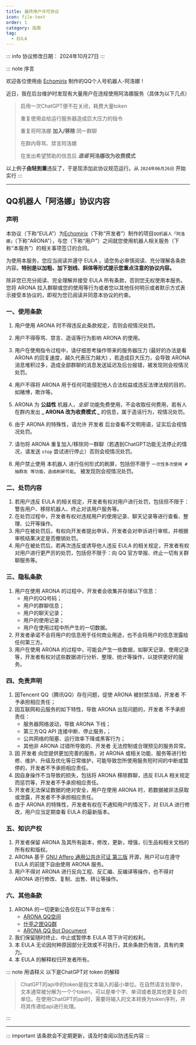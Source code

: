 ```yaml
---
title: 最终用户许可协议
icon: file-text
order: 1
category: 指南
tag:
  - EULA
---
```


::: info 协议修改日期： 2024年10月27日
:::

::: note 序言

欢迎各位使用由 [Echomirix](https://github.com/echomirix) 制作的QQ个人号机器人-阿洛娜！

近日，我在后台维护时发现有大量用户在违规使用阿洛娜服务（具体为以下几点）

> 启用一次ChatGPT便不在关闭，耗费大量token
> 
> 重复使用会给运行服务器造成巨大压力的指令
> 
> 重复将阿洛娜 **加入/移除** 同一群聊
> 
> 在群内辱骂、禁言阿洛娜
> 
> 在发出希望赞助的信息后 **_造谣_ 阿洛娜改为收费模式**

以上例子**由轻到重**违反了，于是现添加此协议规范运行。从 `2024年06月26日` 开始实行
:::

---

## **QQ机器人「阿洛娜」协议内容**

### **声明**

本协议（下称“EULA”）为[Echomirix](https://github.com/Echomirix)（下称“开发者”）制作的项目`QQ机器人「阿洛娜」`（下称“ARONA”），与您（下称“用户”）之间就您使用机器人相关服务（下称“本服务”）的相关事项签订的合同。

为使用本服务，您应当阅读并遵守 EULA ，请您务必审慎阅读、充分理解各条款内容。**特别是以加粗、加下划线、斜体等形式提示您重点注意的协议内容。**

除非您已充分阅读、完全理解并接受 EULA 所有条款，否则您无权使用本服务。您将 ARONA 拉入群聊或您的使用等行为或者您以其他任何明示或者默示方式表示接受本协议的，即视为您已阅读并同意本协议的约束。

### **一、使用条款**

1. 用户使用 ARONA 时不得违反此条款规定，否则会视情况处罚。

2. 用户不得辱骂、禁言、造谣等行为影响 ARONA 的使用。

3. 用户在使用指令过程中，请仔细思考操作带来的服务器压力 (最好的办法是看 ARONA 的回复速度，越久代表压力越大) ，若造成巨大压力，会导致 ARONA 消息堆积过多，造成全部群聊的消息发送延迟及后台报错，被发现则会视情况处罚。

4. 用户不得将 ARONA 用于任何可能侵犯他人合法权益或违反法律法规的目的，如赌博，欺诈等。

5. ARONA 为 **公益性** 机器人，_全部_ 功能免费使用，不会收取任何费用，若有人在群内发出 **_ ARONA 改为收费模式 _** 的信息，属于造谣行为，视情况处罚。

6. 由于 ARONA 的特殊性，请允许 开发者 后台查看不文明用语，证实后会视情况处罚。

7. 请勿将 ARONA 重复加入/移除同一群聊（若遇到ChatGPT功能无法停止的情况，请发送 `stop` 尝试进行停止）否则会视情况处罚。

8. 用户禁止使用 本机器人 进行任何形式的刷屏，包括但不限于 `一次性多次使用 #抽群友 等功能，造成刷屏可能`。 被发现则会视情况处罚。

### **二、处罚内容**
1. 若用户违反 EULA 的相关规定，开发者有权对用户进行处罚，包括但不限于：警告用户、移除机器人、终止对该用户服务等。
2. 在处罚过程中，开发者有权对违规用户的使用记录、聊天记录等进行查看、整理、公开等操作。
3. 用户在被处罚后，有权向开发者提出申诉，开发者会对申诉进行审核，并根据审核结果决定是否撤销处罚。
4. 用户在被处罚后，若再次违反或诱导他人违反 EULA 的相关规定，开发者有权对用户进行更严厉的处罚，包括但不限于：向 QQ 官方举报、终止一切有关群聊服务等。

### **三、隐私条款**

1. 用户在使用 ARONA 的过程中，开发者会收集并存储以下信息：
   - 用户的QQ号码；
   - 用户的群聊信息；
   - 用户的聊天记录；
   - 用户的使用记录；
   - 用户在使用过程中所产生的一切数据。
2. 开发者承诺不会将用户的信息用于任何商业用途，也不会将用户的信息泄露给任何第三方。
3. 用户在使用 ARONA 的过程中，可能会产生一些数据，如聊天记录、使用记录等，开发者有权对这些数据进行分析、整理、统计等操作，以提供更好的服务。

### **四、免责声明**

1. 因Tencent QQ（腾讯QQ）存在问题，促使 ARONA 被封禁冻结，开发者 不予承担相应责任；
2. 因互联网和云服务的如下特性，导致 ARONA 出现问题的，开发者 不予承担责任：
   - 服务器网络波动，导致 ARONA 下线；
   - 第三方QQ API 连接中断、停止服务，；
   - 公共网络的阻塞、运行效率下降或黑客行为；
   - 其他非 ARONA 过错所导致的、开发者 无法控制或合理预见的服务异常。
3. 因 开发者 向您提供更加完善的服务，对 ARONA 或相关功能、服务等进行检修、维护、升级及优化等日常维护，可能导致您所使用服务短时间的中断或暂停的，开发者不予承担相应责任。
4. 因自身操作不当导致的损失，包括将 ARONA 移除群聊，违反 EULA 相关规定而惩罚等，开发者不予承担相应责任。
5. 开发者无法保证数据的绝对安全，用户在使用 ARONA 时，若数据被非法获取或泄露，开发者不予承担相应责任。
6. 由于 ARONA 的特殊性，开发者有权在不通知用户的情况下，对 EULA 进行修改，用户应当定期查看 EULA 的最新版本。

### **五、知识产权**
1. 开发者保留 ARONA 及其所有副本，修改，更新，增强，衍生品和相关文档的所有权和版权。
2. ARONA 基于 [GNU Affero 通用公共许可证 第三版](https://www.gnu.org/licenses/agpl-3.0.html) 开源，用户可以在遵守 EULA 的前提下自由使用 ARONA 服务。
3. 用户不得对 ARONA 进行反向工程、反汇编、反编译等操作，也不得对 ARONA 进行修改、复制、出售、转让等操作。

### **六、其他条款**
1. ARONA 的一切更新公告仅在以下平台发布：
   - [ARONA QQ空间](https://user.qzone.qq.com/896603204)
   - [什亭之匣QQ群](https://qm.qq.com/q/Xh6RaGrOgg)
   - [ARONA QQ Bot Document](https://doc.hoshiran.tech)
2. 我们保留随时终止、中止或暂停本 EULA 项下许可的权利。
3. 本 EULA 无论因何种原因部分无效或不可执行，其余条款仍有效，具有约束力。
4. 本 EULA 的解释权归开发者所有。

::: note 用语释义
以下是ChatGPT对 token 的解释

> ChatGPT的api中的token是指文本输入的最小单位。在自然语言处理中，文本通常被分解为一个个token，可以是单个字、单词或者是其他更复杂的单位。在使用ChatGPT的api时，需要将输入的文本转换为token序列，并将其传递给api进行处理。

:::

---

::: important
该条款会不定期更新，请及时查阅以防违反内容
:::
